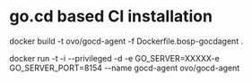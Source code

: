 # go.cd based CI installation

docker build -t ovo/gocd-agent -f Dockerfile.bosp-gocdagent .

docker run -t -i --privileged -d -e GO_SERVER=XXXXX-e GO_SERVER_PORT=8154 --name gocd-agent ovo/gocd-agent

